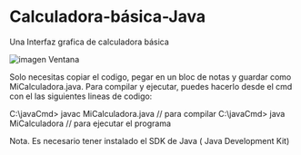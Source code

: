 # Calculadora-básica-Java
Una Interfaz grafica de calculadora básica

![imagen Ventana]()







Solo necesitas copiar el codigo, pegar  en un bloc de notas y guardar como MiCalculadora.java.
Para compilar y ejecutar, puedes hacerlo desde el cmd con el las siguientes lineas de codigo:

C:\javaCmd> javac MiCalculadora.java      // para compilar
C:\javaCmd> java MiCalculadora             // para ejecutar el programa

Nota. Es necesario tener instalado el SDK de Java ( Java Development Kit)
